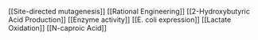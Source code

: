 [[Site-directed mutagenesis]]
[[Rational Engineering]]
[[2-Hydroxybutyric Acid Production]]
[[Enzyme activity]]
[[E. coli expression]]
[[Lactate Oxidation]]
[[N-caproic Acid]]

